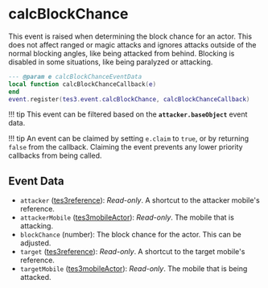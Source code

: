 <!---
	This file is autogenerated. Do not edit this file manually. Your changes will be ignored.
	More information: https://github.com/MWSE/MWSE/tree/master/docs
-->

# calcBlockChance
<div class="search_terms" style="display: none">calcblockchance</div>

This event is raised when determining the block chance for an actor. This does not affect ranged or magic attacks and ignores attacks outside of the normal blocking angles, like being attacked from behind. Blocking is disabled in some situations, like being paralyzed or attacking.

```lua
--- @param e calcBlockChanceEventData
local function calcBlockChanceCallback(e)
end
event.register(tes3.event.calcBlockChance, calcBlockChanceCallback)
```

!!! tip
	This event can be filtered based on the **`attacker.baseObject`** event data.

!!! tip
	An event can be claimed by setting `e.claim` to `true`, or by returning `false` from the callback. Claiming the event prevents any lower priority callbacks from being called.

## Event Data

* `attacker` ([tes3reference](../../types/tes3reference)): *Read-only*. A shortcut to the attacker mobile's reference.
* `attackerMobile` ([tes3mobileActor](../../types/tes3mobileActor)): *Read-only*. The mobile that is attacking.
* `blockChance` (number): The block chance for the actor. This can be adjusted.
* `target` ([tes3reference](../../types/tes3reference)): *Read-only*. A shortcut to the target mobile's reference.
* `targetMobile` ([tes3mobileActor](../../types/tes3mobileActor)): *Read-only*. The mobile that is being attacked.

